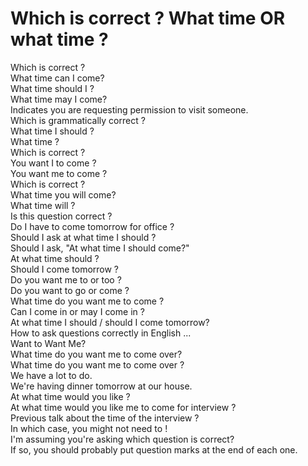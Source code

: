 
<html>

<head> 


</head>

<body> <!-- This is the beginning of where you place your website content.
The following text is only for demo purposes. Replace it with your own.
Notice the "<br>" tags are line breaks, and format the text to look like
stanzas. Each "stanza" is opened and closed with <p>, which are paragraph
tags.-->

<h1>  Which is correct ? What time  OR what time ? </h1>

<p>Which is correct ?<br>
What time can I come?<br>
What time should I ?<br>
What time may I come?<br>
Indicates you are requesting permission to visit someone.<br>
Which is grammatically correct ?<br>
What time I should ? <br>
What time ? <br>
Which is correct ? <br>
You want I to come ? <br>
You want me to come ? <br>
Which is correct ?  <br>
What time you will come? <br>
What time will ? <br>
Is this question correct ? <br>
Do I have to come tomorrow for office ? <br>
Should I ask at what time I should ? <br>
Should I ask, "At what time I should come?" <br>
At what time should ? <br>
Should I come tomorrow ? <br>
Do you want me to or too ? <br>
Do you want to go or come ?  <br>
What time do you want me to come ? <br>
Can I come in or may I come in ? <br>
At what time I should / should I come tomorrow?  <br>
How to ask questions correctly in English ... <br>
Want to Want Me? <br>
What time do you want me to come over?  <br>
What time do you want me to come over ?  <br>
We have a lot to do. <br>
We're having dinner tomorrow at our house. <br>
At what time would you like ? <br>
At what time would you like me to come for interview ?  <br>
Previous talk about the time of the interview ?  <br>
In which case, you might not need to ! <br>
I'm assuming you're asking which question is correct? <br>
If so, you should probably put question marks at the end of each one. <br>
</p>


</body>

</html>
